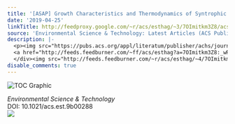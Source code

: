 ```yaml
---
title: '[ASAP] Growth Characteristics and Thermodynamics of Syntrophic Acetate Oxidizers'
date: '2019-04-25'
linkTitle: http://feedproxy.google.com/~r/acs/esthag/~3/7OImitkm3Z8/acs.est.9b00288
source: 'Environmental Science & Technology: Latest Articles (ACS Publications)'
description: |-
  <p><img src="https://pubs.acs.org/appl/literatum/publisher/achs/journals/content/esthag/0/esthag.ahead-of-print/acs.est.9b00288/20190425/images/medium/es-2019-002886_0007.gif" alt="TOC Graphic"/></p><div><cite>Environmental Science & Technology</cite></div><div>DOI: 10.1021/acs.est.9b00288</div><div class="feedflare">
  <a href="http://feeds.feedburner.com/~ff/acs/esthag?a=7OImitkm3Z8:_wRgW1emDH8:yIl2AUoC8zA"><img src="http://feeds.feedburner.com/~ff/acs/esthag?d=yIl2AUoC8zA" border="0"></img></a>
  </div><img src="http://feeds.feedburner.com/~r/acs/esthag/~4/7OImitkm3Z8" height="1" width="1" ...
disable_comments: true
---
```

<p><img src="https://pubs.acs.org/appl/literatum/publisher/achs/journals/content/esthag/0/esthag.ahead-of-print/acs.est.9b00288/20190425/images/medium/es-2019-002886_0007.gif" alt="TOC Graphic"/></p><div><cite>Environmental Science & Technology</cite></div><div>DOI: 10.1021/acs.est.9b00288</div><div class="feedflare">
<a href="http://feeds.feedburner.com/~ff/acs/esthag?a=7OImitkm3Z8:_wRgW1emDH8:yIl2AUoC8zA"><img src="http://feeds.feedburner.com/~ff/acs/esthag?d=yIl2AUoC8zA" border="0"></img></a>
</div><img src="http://feeds.feedburner.com/~r/acs/esthag/~4/7OImitkm3Z8" height="1" width="1" ...